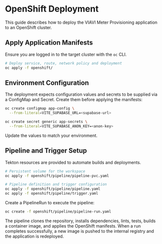 # OpenShift Deployment

This guide describes how to deploy the VIAVI Meter Provisioning application to an OpenShift cluster.

## Apply Application Manifests

Ensure you are logged in to the target cluster with the `oc` CLI.

```sh
# Deploy service, route, network policy and deployment
oc apply -f openshift/
```

## Environment Configuration

The deployment expects configuration values and secrets to be supplied via a ConfigMap and Secret.  Create them before applying the manifests:

```sh
oc create configmap app-config \
  --from-literal=VITE_SUPABASE_URL=<supabase-url>

oc create secret generic app-secrets \
  --from-literal=VITE_SUPABASE_ANON_KEY=<anon-key>
```

Update the values to match your environment.

## Pipeline and Trigger Setup

Tekton resources are provided to automate builds and deployments.

```sh
# Persistent volume for the workspace
oc apply -f openshift/pipeline/pipeline-pvc.yaml

# Pipeline definition and trigger configuration
oc apply -f openshift/pipeline/pipeline.yaml
oc apply -f openshift/pipeline/trigger.yaml
```

Create a PipelineRun to execute the pipeline:

```sh
oc create -f openshift/pipeline/pipeline-run.yaml
```

The pipeline clones the repository, installs dependencies, lints, tests, builds a container image, and applies the OpenShift manifests. When a run completes successfully, a new image is pushed to the internal registry and the application is redeployed.
